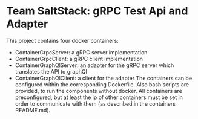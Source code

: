 # Team SaltStack: gRPC Test Api and Adapter
This project contains four docker containers:
* ContainerGrpcServer: a gRPC server implementation
* ContainerGrpcClient: a gRPC client implementation
* ContainerGraphQlServer: an adapter for the gRPC server which translates the API to graphQl
* ContainerGraphQlClient: a client for the adapter
The containers can be configured within the corresponding Dockerfile.
Also bash scripts are provided, to run the components without docker.
All containers are preconfigured, but at least the ip of other containers
must be set in order to communicate with them (as described in the containers README.md).

